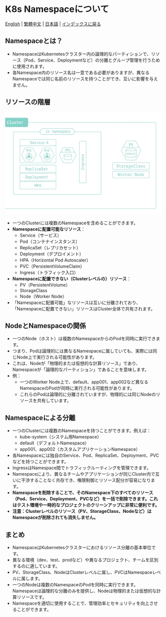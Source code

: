 # K8s Namespaceについて

[English](../en/24_about_k8s_namespace.md) | [繁體中文](../zh-tw/24_about_k8s_namespace.md) | [日本語](../ja/24_about_k8s_namespace.md) | [インデックスに戻る](../README.md)

## Namespaceとは？

- NamespaceはKubernetesクラスター内の論理的なパーティションで、リソース（Pod、Service、Deploymentなど）の分離とグループ管理を行うために使用されます。
- 各Namespace内のリソース名は一意である必要がありますが、異なるNamespaceでは同じ名前のリソースを持つことができ、互いに影響を与えません。

## リソースの階層

<img src="../images/22_resource_level.jpg" width="600"/>

- 一つのClusterには複数のNamespaceを含めることができます。
- **Namespaceに配置可能なリソース**：
  - Service（サービス）
  - Pod（コンテナインスタンス）
  - ReplicaSet（レプリカセット）
  - Deployment（デプロイメント）
  - HPA（Horizontal Pod Autoscaler）
  - PVC（PersistentVolumeClaim）
  - Ingress（トラフィック入口）
- **Namespaceに配置できない（Clusterレベルの）リソース**：
  - PV（PersistentVolume）
  - StorageClass
  - Node（Worker Node）
- 「Namespaceに配置可能」なリソースは互いに分離されており、「Namespaceに配置できない」リソースはCluster全体で共有されます。

## NodeとNamespaceの関係

- 一つのNode（ホスト）は複数のNamespaceからのPodを同時に実行できます。
- つまり、Podは論理的には異なるNamespaceに属していても、実際には同じNode上で実行される可能性があります。
- これは、Nodeが「物理的または仮想的な計算リソース」であり、Namespaceが「論理的なパーティション」であることを意味します。
- 例：
  - 一つのWorker Node上で、default、app001、app002など異なるNamespaceのPodが同時に実行される可能性があります。
  - これらのPodは論理的に分離されていますが、物理的には同じNodeのリソースを共有しています。

## Namespaceによる分離

- 一つのClusterには複数のNamespaceを持つことができます。例えば：
  - kube-system（システム用Namespace）
  - default（デフォルトNamespace）
  - app001、app002（カスタムアプリケーションNamespace）
- 各Namespaceには独自のService、Pod、ReplicaSet、Deployment、PVCなどを持つことができます。
- IngressはNamespace間でトラフィックルーティングを管理できます。
- Namespaceにより、異なるチームやアプリケーションが同じCluster内で互いに干渉することなく共存でき、権限制御とリソース配分が容易になります。
- **Namespaceを削除することで、そのNamespace下のすべてのリソース（Pod、Service、Deployment、PVCなど）を一括で削除できます。これはテスト環境や一時的なプロジェクトのクリーンアップに非常に便利です。**
- **注意：Clusterレベルのリソース（PV、StorageClass、Nodeなど）はNamespaceが削除されても消失しません。**

## まとめ

- NamespaceはKubernetesクラスターにおけるリソース分離の基本単位です。
- 異なる環境（dev、test、prodなど）や異なるプロジェクト、チームを区別するのに適しています。
- PV、StorageClass、NodeはClusterレベルに属し、PVCはNamespaceレベルに属します。
- 一つのNodeは複数のNamespaceのPodを同時に実行できます。Namespaceは論理的な分離のみを提供し、Nodeは物理的または仮想的な計算リソースです。
- Namespaceを適切に使用することで、管理効率とセキュリティを向上させることができます。